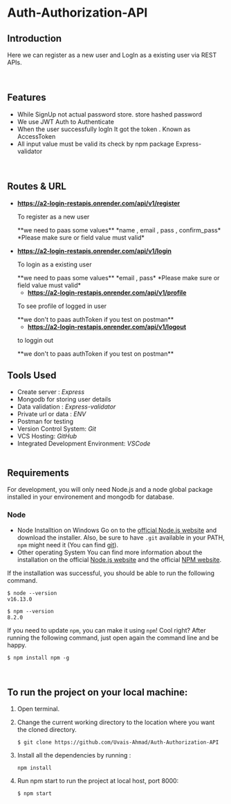 # Auth-Authorization-API

## Introduction

Here we can register as a new user and LogIn as a existing user via REST APIs.

<br/>

## Features
- While SignUp not actual password store. store hashed password
- We use JWT Auth to Authenticate
- When the user successfully logIn It got the token . Known as AccessToken
- All input value must be valid its check by npm package Express-validator
 

<br/>


## Routes & URL

- **https://a2-login-restapis.onrender.com/api/v1/register**
  <p>To register as a new user</p>
  **we need to paas some values**
  *name , email , pass , confirm_pass*
  *Please make sure or field value must valid*


- **https://a2-login-restapis.onrender.com/api/v1/login**
  <p>To login as a existing user</p>
  **we need to paas some values**
  *email , pass*
  *Please make sure or field value must valid*
  <br/>
  
  - **https://a2-login-restapis.onrender.com/api/v1/profile**
  <p>To see profile of logged in user</p>
  **we don't to paas authToken if you test on postman**
  <br/>
  
  - **https://a2-login-restapis.onrender.com/api/v1/logout**
  <p>to loggin out</p>
  **we don't to paas authToken if you test on postman**
  <br/>

## Tools Used
- Create server : *Express*
- Mongodb for storing user details
- Data validation : *Express-validator*
- Private url or data : *ENV*
- Postman for testing
- Version Control System: *Git*
- VCS Hosting: *GitHub*
- Integrated Development Environment: *VSCode*
  <br/>
  <br/>

## Requirements

For development, you will only need Node.js and a node global package installed in your environement and mongodb for database.

### Node

- Node Installtion on Windows
  Go on to the [official Node.js website](https://nodejs.org/en/) and download the installer. Also, be sure to have `.git` available in your PATH,
  `npm` might need it (You can find [git](https://git-scm.com/)).
- Other operating System
  You can find more information about the installation on the official [Node.js website](https://nodejs.org/en/) and the official [NPM website](https://www.npmjs.com/).

If the installation was successful, you should be able to run the following command.

```
$ node --version
v16.13.0

$ npm --version
8.2.0
```

If you need to update `npm`, you can make it using `npm`! Cool right? After running the following command, just open again the command line and be happy.

```
$ npm install npm -g

```

<br/>

## To run the project on your local machine:

1. Open terminal.

2. Change the current working directory to the location where you want the cloned directory.

   ```
   $ git clone https://github.com/Uvais-Ahmad/Auth-Authorization-API

   ```

3. Install all the dependencies by running :

   ```
   npm install

   ```

4. Run npm start to run the project at local host, port 8000:

   ```
   $ npm start

   ```

<br/>
